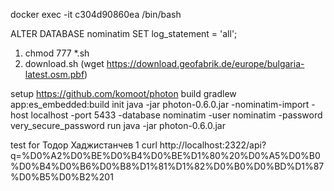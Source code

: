 
docker exec -it c304d90860ea /bin/bash


ALTER DATABASE nominatim
SET log_statement = 'all';


1) chmod 777 *.sh
2) download.sh  (wget https://download.geofabrik.de/europe/bulgaria-latest.osm.pbf)


setup https://github.com/komoot/photon
build 
	gradlew app:es_embedded:build
init 
	java -jar photon-0.6.0.jar -nominatim-import -host localhost -port 5433 -database nominatim -user nominatim -password very_secure_password
run java -jar photon-0.6.0.jar

test  for Тодор Хаджистанчев 1
	curl http://localhost:2322/api?q=%D0%A2%D0%BE%D0%B4%D0%BE%D1%80%20%D0%A5%D0%B0%D0%B4%D0%B6%D0%B8%D1%81%D1%82%D0%B0%D0%BD%D1%87%D0%B5%D0%B2%201

	

